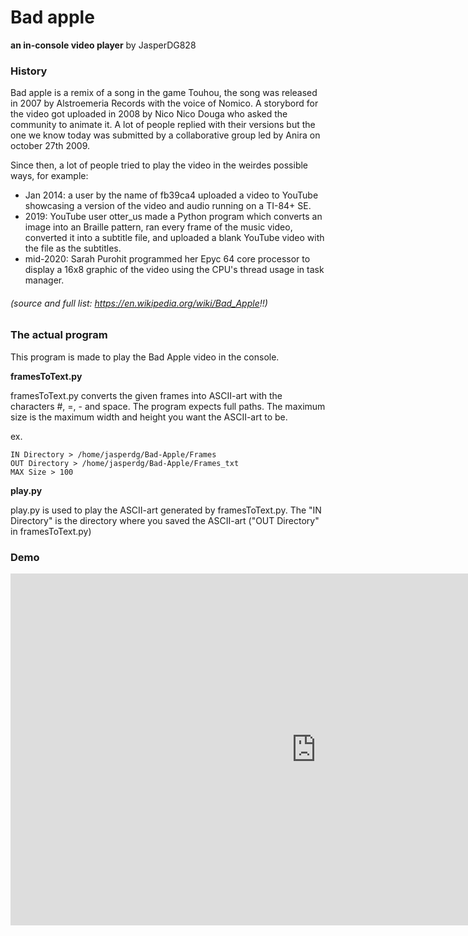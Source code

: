 # Bad apple

**an in-console video player**
by JasperDG828

### History

Bad apple is a remix of a song in the game Touhou, the song was released in 2007 by Alstroemeria Records with the voice of Nomico. A storybord for the video got uploaded in 2008 by Nico Nico Douga who asked the community to animate it. A lot of people replied with their versions but the one we know today was submitted by a collaborative group led by Anira on october 27th 2009.

Since then, a lot of people tried to play the video in the weirdes possible ways, for example:

- Jan 2014: a user by the name of fb39ca4 uploaded a video to YouTube showcasing a version of the video and audio running on a TI-84+ SE.
- 2019: YouTube user otter_us made a Python program which converts an image into an Braille pattern, ran every frame of the music video, converted it into a subtitle file, and uploaded a blank YouTube video with the file as the subtitles.
- mid-2020: Sarah Purohit programmed her Epyc 64 core processor to display a 16x8 graphic of the video using the CPU's thread usage in task manager.

###### (source and full list: https://en.wikipedia.org/wiki/Bad_Apple!!)

### The actual program

This program is made to play the Bad Apple video in the console.

**framesToText.py**

framesToText.py converts the given frames into ASCII-art with the characters #, =, - and space.
The program expects full paths. The maximum size is the maximum width and height you want the ASCII-art to be.

ex.

```
IN Directory > /home/jasperdg/Bad-Apple/Frames
OUT Directory > /home/jasperdg/Bad-Apple/Frames_txt
MAX Size > 100
```

**play.py**

play.py is used to play the ASCII-art generated by framesToText.py.
The "IN Directory" is the directory where you saved the ASCII-art ("OUT Directory" in framesToText.py)

### Demo

<iframe width="978" height="563" src="https://www.youtube.com/embed/UXCW4gyiFq8" title="YouTube video player" frameborder="0" allow="accelerometer; clipboard-write; encrypted-media; gyroscope; picture-in-picture" allowfullscreen></iframe>

